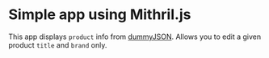 # Simple app using Mithril.js
This app displays `product` info from [dummyJSON](https://dummyjson.com/).
Allows you to edit a given product `title` and `brand` only.